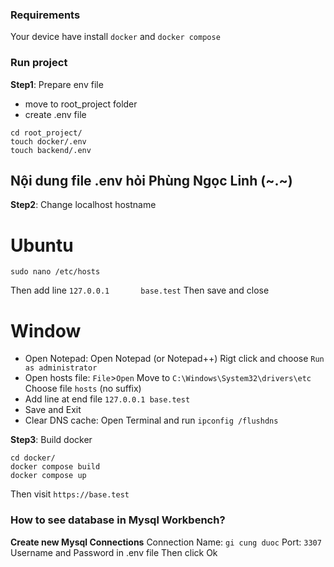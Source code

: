 ### Requirements

Your device have install `docker` and `docker compose`

### Run project

**Step1**: Prepare env file

- move to root_project folder
- create .env file

```
cd root_project/
touch docker/.env
touch backend/.env
```

## Nội dung file .env hỏi Phùng Ngọc Linh (~.~)

**Step2**: Change localhost hostname

# Ubuntu

```
sudo nano /etc/hosts
```

Then add line `127.0.0.1       base.test`
Then save and close

# Window

- Open Notepad:
  Open Notepad (or Notepad++)
  Rigt click and choose `Run as administrator`
- Open hosts file:
  `File`>`Open`
  Move to `C:\Windows\System32\drivers\etc`
  Choose file `hosts` (no suffix)
- Add line at end file `127.0.0.1 base.test`
- Save and Exit
- Clear DNS cache:
  Open Terminal and run `ipconfig /flushdns`

**Step3**: Build docker

```
cd docker/
docker compose build
docker compose up
```

Then visit `https://base.test`

### How to see database in Mysql Workbench?

**Create new Mysql Connections**
Connection Name: `gi cung duoc`
Port: `3307`
Username and Password in .env file
Then click Ok

